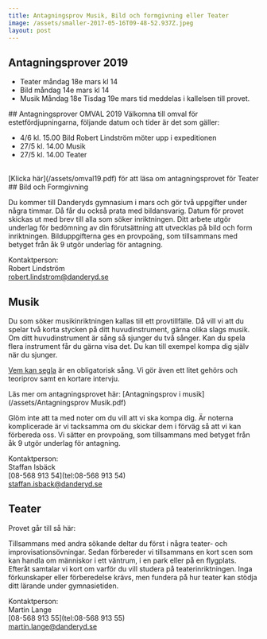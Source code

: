 ```yaml
---
title: Antagningsprov Musik, Bild och formgivning eller Teater
image: /assets/smaller-2017-05-16T09-48-52.937Z.jpeg
layout: post
---
```


## Antagningsprover 2019
<ul>
<li>Teater måndag 18e mars kl 14</li>
<li>Bild måndag 14e mars kl 14</li>
<li>Musik Måndag 18e Tisdag 19e mars tid meddelas i kallelsen till provet.</li>
</ul>
## Antagningsprover OMVAL 2019
Välkomna till omval för estetfördjupningarna, följande datum och tider är det som gäller:
<ul>
  <li>4/6 kl. 15.00 Bild Robert Lindström möter upp i expeditionen</li>
  <li>27/5 kl. 14.00 Musik</li>
  <li>27/5 kl. 14.00 Teater</li>
</ul>
<br>
[Klicka här](/assets/omval19.pdf) för att läsa om antagningsprovet för Teater
<br>
## Bild och Formgivning

Du kommer till Danderyds gymnasium i mars och gör två uppgifter under några timmar. Då får du också prata med bildansvarig. Datum för provet skickas ut med brev till alla som söker inriktningen. Ditt arbete utgör underlag för bedömning av din förutsättning att utvecklas på bild och form inriktningen. Bilduppgifterna ges en provpoäng, som tillsammans med betyget från åk 9 utgör underlag för antagning.

Kontaktperson:<br>
Robert Lindström<br>
[robert.lindstrom@danderyd.se](mailto:robert.lindstrom@danderyd.se)

## Musik

Du som söker musikinriktningen kallas till ett provtillfälle. Då vill vi att du spelar två korta stycken på ditt huvudinstrument, gärna olika slags musik. Om ditt huvudinstrument är sång så sjunger du två sånger. Kan du spela flera instrument får du gärna visa det. Du kan till exempel kompa dig själv när du sjunger.

[Vem kan segla](/assets/VemKanSeglaförutanVind.pdf) är en obligatorisk sång. Vi gör även ett litet gehörs och teoriprov samt en kortare intervju.

Läs mer om antagningsprovet här: [Antagningsprov i musik](/assets/Antagningsprov Musik.pdf)

Glöm inte att ta med noter om du vill att vi ska kompa dig. Är noterna komplicerade är vi tacksamma om du skickar dem i förväg så att vi kan förbereda oss. Vi sätter en provpoäng, som tillsammans med betyget från åk 9 utgör underlag för antagning.

Kontaktperson:<br>
Staffan Isbäck<br>
[08-568 913 54](tel:08-568 913 54)<br>
[staffan.isback@danderyd.se](mailto:staffan.isback@danderyd.se)

## Teater

Provet går till så här:

Tillsammans med andra sökande deltar du först i några teater- och improvisationsövningar. Sedan förbereder vi tillsammans en kort scen som kan handla om människor i ett väntrum, i en park eller på en flygplats. Efteråt samtalar vi kort om varför du vill studera på teaterinriktningen. Inga förkunskaper eller förberedelse krävs, men fundera på hur teater kan stödja ditt lärande under gymnasietiden.

Kontaktperson:<br>
Martin Lange<br>
[08-568 913 55](tel:08-568 913 55)<br>
[martin.lange@danderyd.se](mailto:martin.lange@danderyd.se)
